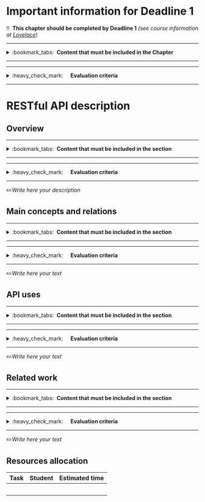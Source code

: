 # Important information for Deadline 1

:bangbang:&nbsp;&nbsp;**This chapter should be completed by Deadline 1** *(see course information at [Lovelace](http://lovelace.oulu.fi))*

---
<details>
<summary>
:bookmark_tabs:&nbsp;&nbsp;<strong>Content that must be included in the Chapter</strong>
</summary>

<bloquote>
This chapter must provide a good overview of the Web API that your group is going to develop during the course. You should not focus in implementation aspects such as database structure,  interfaces or the request/responses formats. We recommend that you look into existing APIs (see Related work below) before writing the description for your own API.

In this Chapter you must describe JUST the RESTful API, NOT THE CLIENT. Remember that client and Web API should be totally decoupled.

<h3>Chapter GOALS:</h3>
<ol>
<li> Understand what is an API</li>
<li>Describe the project topic API</li>
<li>Describe how the API will be used in the project</li>
</ol>
</bloquote>

</details>

---

---
<details>
<summary>
:heavy_check_mark:&nbsp;&nbsp;&nbsp;&nbsp; <strong>Evaluation criteria</strong>
</summary>

<bloquote>
You can get a maximum of 8 points after completing this Chapter. More detailed evaluation is provided after each heading.
</bloquote>

</details>

---

# RESTful API description
## Overview
---
<details>
<summary>
:bookmark_tabs:&nbsp;&nbsp;<strong>Content that must be included in the section</strong>
</summary>

<bloquote>

Describe the Web API briefly and comment which is the main functionality that it exposes to clients. A really short version of an overview for the RESTful Web API could be: 

<em>“The discussion forum Web API offers different functionalities to structure non-real-time conversations among the people of a group about topics they are interested in certain topic. Messages are grouped in Threads, that at the same time are grouped in Topics. The messages are accessible to anyone, but posts can only be created by providing credentials of a registered user [...] Clients using this service may implement applications similar to [...]“</em>

Justify also why you want to implement this API.

The general description IS NOT just a description of the functionality. Try to market your API to potential customers.

</bloquote>

</details>

---

---
<details>
<summary>
:heavy_check_mark:&nbsp;&nbsp;&nbsp;&nbsp; <strong>Evaluation criteria</strong>
</summary>

<bloquote>
You can get a maximum of <strong>2 points in this section</strong>
<ul>
<li>The description is clearly written and explains what the API is for: <strong>0.5</strong></li>
<li>The description includes a clear justification of why this project is useful. Why do you want to build this API:</li> <strong>0.5</strong>
<li>The description describes an API - not an application or client: <strong>1.0</strong>
<ul>
<li>This means that the description is written in terms of the functionality it makes available for clients, and internal working of the API</li>
<li> <em>tip</em>: don't think about human users when writing the description - think about machines </li>
</ul>
</li>
</ul>
</bloquote>

</details>

---

:pencil2:*Write here your description*

## Main concepts and relations
---
<details>
<summary>
:bookmark_tabs:&nbsp;&nbsp;<strong>Content that must be included in the section</strong>
</summary>

<bloquote>
<strong>Define</strong> the <strong>main concepts</strong> and describe the <strong>relations</strong> among them textually. Roughly, a concept is a real-world entity that is expected to be of interest to users. This section will be used in Deadline 3 to generate the list of resources. Students should remember that some of the concepts might not be a resource by themselves, but just a part of it (resource property). In this section, students should not describe the RESTful resources, but identify which are the main ideas of the API. Do not forget to include the relations among the concepts.

A description of the main concepts for the Forum API could be: 

<em>"The API permits users send messages. The forum contains a list of categories and a list of users. Each category specifies a name, a description and a thread. A thread is [...]The forum may contain 0 or more categories… Each category may have 0 or more threads… Users can write and read messages to a forum thread. A user has a profile, basic information, activity information (stores, for instance, all the messages sent by a user, the messages marked as favorites). [...]The user history contains information of the last 30 messages sent by the user.[…]"</em>

Include a diagram which shows easily the relations among concepts.

This section is important because it outlines the concepts that you will later implement. In particular, the diagram defined here will follow you throughout the project report and you will be adding more details to it.


</bloquote>

</details>

---

---
<details>
<summary>
:heavy_check_mark:&nbsp;&nbsp;&nbsp;&nbsp; <strong>Evaluation criteria</strong>
</summary>

<bloquote>
In this section you can get a maximum of <strong>1.5 points:</strong>
<ul>
<li>Concepts are named: <strong>0.5</strong></li>
<li>Each concept is described briefly: <strong>0.5</strong></li>
<li>A diagram is provided that shows relations between concepts: <strong>0.5</strong></li>
</ul>
</bloquote>

</details>

---

:pencil2:*Write here your text*

## API uses
---
<details>
<summary>
:bookmark_tabs:&nbsp;&nbsp;<strong>Content that must be included in the section</strong>
</summary>

<bloquote>
Describe at least two clients that could use your Web API. You must explain here which is the functionality provided by the client, and how use the Web API to implement this functionality.
</bloquote>

</details>

---

---
<details>
<summary>
:heavy_check_mark:&nbsp;&nbsp;&nbsp;&nbsp; <strong>Evaluation criteria</strong>
</summary>

<bloquote>
In this section you can get a maximum of <strong>2 points</strong>
<ul>
<li>The client descriptions are written clearly and explain what they are for: <strong>0.5</strong></li>
<li>Descriptions outline what parts of the API each client uses, and how: <strong>1.0</strong></li>
<li>At least two more examples of clients are provided (1-2 sentences per client):<strong>0.5</strong></li>
</ul>

</bloquote>

</details>

---

:pencil2:*Write here your text*

## Related work
---
<details>
<summary>
:bookmark_tabs:&nbsp;&nbsp;<strong>Content that must be included in the section</strong>
</summary>

<bloquote>
Find at least one API that resembles the functionality provided by yours. Explain in detail the functionality provided by the API. Classify the API according to its type (RPC, REST, pure REST, hypermedia driven ...) justifying your selection. Provide at least one example client that uses this API.

The purpose of this task is to get more familiar with what exactly is an API. This will be helpful in describing your own API. Therefore it is recommended to do this section after you have decided the topic of your project but before writing your API description.
</bloquote>

</details>

---

---
<details>
<summary>
:heavy_check_mark:&nbsp;&nbsp;&nbsp;&nbsp; <strong>Evaluation criteria</strong>
</summary>

<bloquote>
You can get a maximum of <strong>2.5 points</strong> in this secton:
<ul>
<li>One API is selected and named: <strong>0.5</strong></li>
<li>The selected API is similar or related to the project topic: <strong>0.5</strong></li>
<li>The API classified correctly, and is described in terms of offered functionality: <strong>1.0</strong></li>
<li>An example of a client that uses this API is provided, explaining briefly what it does: <strong>0.5</strong></li>
</ul>
</bloquote>

</details>

---

:pencil2:*Write here your text*

## Resources allocation
|**Task** | **Student**|**Estimated time**|
|:------: |:----------:|:----------------:|
|||| 
|||| 
|||| 
|||| 
|||| 